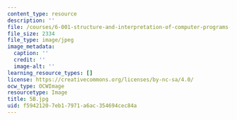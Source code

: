 ```yaml
---
content_type: resource
description: ''
file: /courses/6-001-structure-and-interpretation-of-computer-programs-spring-2005/f59421207eb17971a6ac354694cec84a_5B.jpg
file_size: 2334
file_type: image/jpeg
image_metadata:
  caption: ''
  credit: ''
  image-alt: ''
learning_resource_types: []
license: https://creativecommons.org/licenses/by-nc-sa/4.0/
ocw_type: OCWImage
resourcetype: Image
title: 5B.jpg
uid: f5942120-7eb1-7971-a6ac-354694cec84a
---
```


